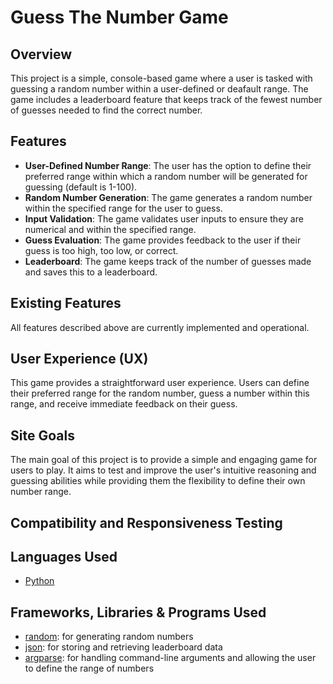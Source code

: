 # Guess The Number Game

## Overview
This project is a simple, console-based game where a user is tasked with guessing a random number within a user-defined or deafault range. The game includes a leaderboard feature that keeps track of the fewest number of guesses needed to find the correct number.
## Features
- **User-Defined Number Range**: The user has the option to define their preferred range within which a random number will be generated for guessing (default is 1-100).
- **Random Number Generation**: The game generates a random number within the specified range for the user to guess.
- **Input Validation**: The game validates user inputs to ensure they are numerical and within the specified range.
- **Guess Evaluation**: The game provides feedback to the user if their guess is too high, too low, or correct.
- **Leaderboard**: The game keeps track of the number of guesses made and saves this to a leaderboard.
## Existing Features
All features described above are currently implemented and operational.
## User Experience (UX)
This game provides a straightforward user experience. Users can define their preferred range for the random number, guess a number within this range, and receive immediate feedback on their guess.
## Site Goals

The main goal of this project is to provide a simple and engaging game for users to play. It aims to test and improve the user's intuitive reasoning and guessing abilities while providing them the flexibility to define their own number range.

## Compatibility and Responsiveness Testing


## Languages Used

- [Python](https://www.python.org/)

## Frameworks, Libraries & Programs Used

- [random](https://docs.python.org/3/library/random.html): for generating random numbers
- [json](https://docs.python.org/3/library/json.html): for storing and retrieving leaderboard data
- [argparse](https://docs.python.org/3/library/argparse.html): for handling command-line arguments and allowing the user to define the range of numbers